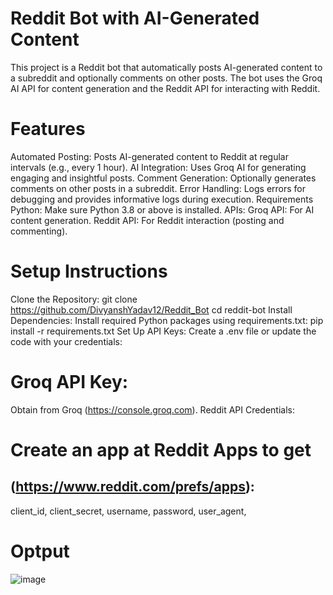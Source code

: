 # Reddit Bot with AI-Generated Content
This project is a Reddit bot that automatically posts AI-generated content to a subreddit and optionally comments on other posts. The bot uses the Groq AI API for content generation and the Reddit API for interacting with Reddit.

# Features
Automated Posting: Posts AI-generated content to Reddit at regular intervals (e.g., every 1 hour).
AI Integration: Uses Groq AI for generating engaging and insightful posts.
Comment Generation: Optionally generates comments on other posts in a subreddit.
Error Handling: Logs errors for debugging and provides informative logs during execution.
Requirements
Python: Make sure Python 3.8 or above is installed.
APIs:
Groq API: For AI content generation.
Reddit API: For Reddit interaction (posting and commenting).
# Setup Instructions
Clone the Repository:
git clone https://github.com/DivyanshYadav12/Reddit_Bot
cd reddit-bot
Install Dependencies: Install required Python packages using requirements.txt:
pip install -r requirements.txt
Set Up API Keys:
Create a .env file or update the code with your credentials:
# Groq API Key: 
Obtain from Groq (https://console.groq.com).
Reddit API Credentials:
# Create an app at Reddit Apps to get 
## (https://www.reddit.com/prefs/apps):
client_id,
client_secret,
username,
password,
user_agent,
# Optput 
![image](https://github.com/user-attachments/assets/aca1f5ef-5fdd-4a40-b93f-d4483c76f641)
